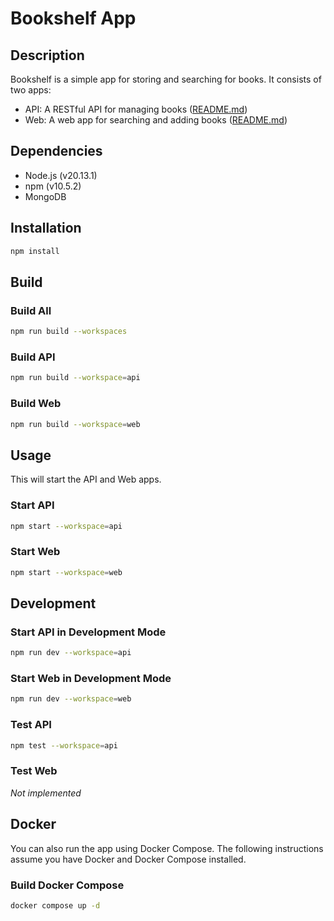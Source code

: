 # Bookshelf App

## Description

Bookshelf is a simple app for storing and searching for books.
It consists of two apps:

- API: A RESTful API for managing books ([README.md](./apps/api/README.md))
- Web: A web app for searching and adding books ([README.md](./apps/web/README.md))

## Dependencies

- Node.js (v20.13.1)
- npm (v10.5.2)
- MongoDB

## Installation

```bash
npm install
```

## Build

### Build All

```bash
npm run build --workspaces
```

### Build API

```bash
npm run build --workspace=api
```

### Build Web

```bash
npm run build --workspace=web
```

## Usage

This will start the API and Web apps.

### Start API

```bash
npm start --workspace=api
```

### Start Web

```bash
npm start --workspace=web
```

## Development

### Start API in Development Mode

```bash
npm run dev --workspace=api
```

### Start Web in Development Mode

```bash
npm run dev --workspace=web
```

### Test API

```bash
npm test --workspace=api
```

### Test Web

_Not implemented_

## Docker

You can also run the app using Docker Compose. The following instructions assume you have Docker and Docker Compose installed.

### Build Docker Compose

```bash
docker compose up -d
```
